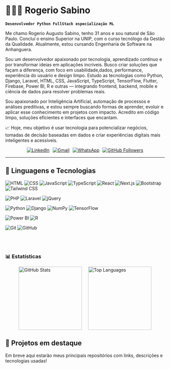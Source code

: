 # 👨🏻‍💻 Rogerio Sabino

**`Desenvolvedor Python FullStack especialização ML`**

Me chamo Rogerio Augusto Sabino, tenho 31 anos e sou natural de São Paulo. Concluí o ensino Superior na UNIP, com o curso tecnólogo da Gestão da Qualidade. Atualmente, estou cursando Engenharia de Software na Anhanguera. 

Sou um desenvolvedor apaixonado por tecnologia, aprendizado contínuo e por transformar ideias em aplicações incríveis. Busco criar soluções que façam a diferença, com foco em usabilidade,dados, performance, experiência do usuário e design limpo. Estudo as tecnologias como Python, Django, Laravel, HTML, CSS, JavaScript, TypeScript, TensorFlow, Flutter, Firebase, Power BI, R e outras — integrando frontend, backend, mobile e ciência de dados para resolver problemas reais.

Sou apaixonado por Inteligência Artificial, automação de processos e análises preditivas, e estou sempre buscando formas de aprender, evoluir e aplicar esse conhecimento em projetos com impacto. Acredito em código limpo, soluções eficientes e interfaces que encantam.

📈 Hoje, meu objetivo é usar tecnologia para potencializar negócios, tomadas de decisão baseadas em dados e criar experiências digitais mais inteligentes e acessíveis.

<div style="display: flex; gap: 10px; justify-content: center; flex-wrap: wrap;">
  <!-- LinkedIn -->
  <a href="https://www.linkedin.com/in/rogerio-augusto-sabino-943714213" target="_blank">
    <img src="https://img.shields.io/badge/LinkedIn-0A66C2?style=for-the-badge&logo=linkedin&logoColor=white&labelColor=0A66C2" alt="LinkedIn"/>
  </a>

  <!-- Gmail -->
  <a href="mailto:rogerio661@gmail.com" target="_blank">
    <img src="https://img.shields.io/badge/Gmail-DD4B39?style=for-the-badge&logo=gmail&logoColor=white&labelColor=CC342D" alt="Gmail"/>
  </a>

  <!-- WhatsApp -->
  <a href="https://wa.me/55(14)996013670" target="_blank">
    <img src="https://img.shields.io/badge/WhatsApp-128C7E?style=for-the-badge&logo=whatsapp&logoColor=white&labelColor=075E54" alt="WhatsApp"/>
  </a>

  <!-- GitHub Followers -->
  <a href="https://github.com/Rogério5?tab=followers" target="_blank">
    <img src="https://img.shields.io/github/followers/Rogério5?label=Seguidores&style=for-the-badge&logo=github&color=333333&labelColor=6e5494" alt="GitHub Followers"/>
  </a>
</div>



---

## 🤖 Linguagens e Tecnologias

![HTML](https://img.shields.io/badge/-HTML-E34F26?style=for-the-badge&logo=html5&logoColor=white)
![CSS](https://img.shields.io/badge/-CSS-1572B6?style=for-the-badge&logo=css3&logoColor=white)
![JavaScript](https://img.shields.io/badge/-JavaScript-F7DF1E?style=for-the-badge&logo=javascript&logoColor=black)
![TypeScript](https://img.shields.io/badge/-TypeScript-3178C6?style=for-the-badge&logo=typescript&logoColor=white)
![React](https://img.shields.io/badge/-React-61DAFB?style=for-the-badge&logo=react&logoColor=black)
![Next.js](https://img.shields.io/badge/-Next.js-000000?style=for-the-badge&logo=nextdotjs&logoColor=white)
![Bootstrap](https://img.shields.io/badge/-Bootstrap-563D7C?style=for-the-badge&logo=bootstrap&logoColor=white)
![Tailwind CSS](https://img.shields.io/badge/-Tailwind-38B2AC?style=for-the-badge&logo=tailwindcss&logoColor=white)

![PHP](https://img.shields.io/badge/-PHP-777BB4?style=for-the-badge&logo=php&logoColor=white)
![Laravel](https://img.shields.io/badge/-Laravel-FF2D20?style=for-the-badge&logo=laravel&logoColor=white)
![jQuery](https://img.shields.io/badge/-jQuery-0769AD?style=for-the-badge&logo=jquery&logoColor=white)

![Python](https://img.shields.io/badge/-Python-3776AB?style=for-the-badge&logo=python&logoColor=white)
![Django](https://img.shields.io/badge/-Django-092E20?style=for-the-badge&logo=django&logoColor=white)
![NumPy](https://img.shields.io/badge/-NumPy-013243?style=for-the-badge&logo=numpy&logoColor=white)
![TensorFlow](https://img.shields.io/badge/-TensorFlow-FF6F00?style=for-the-badge&logo=tensorflow&logoColor=white)

![Power BI](https://img.shields.io/badge/-PowerBI-F2C811?style=for-the-badge&logo=powerbi&logoColor=black)
![R](https://img.shields.io/badge/-R-276DC3?style=for-the-badge&logo=r&logoColor=white)

![Git](https://img.shields.io/badge/-Git-F05032?style=for-the-badge&logo=git&logoColor=white)
![GitHub](https://img.shields.io/badge/-GitHub-181717?style=for-the-badge&logo=github&logoColor=white)

<br/>
<br/>

### 📊 Estatísticas

<div style="display: flex; gap: 20px; justify-content: center;">
  <img src="https://github-readme-stats.vercel.app/api?username=Rogerio5&show_icons=true&theme=radical&locale=pt-br" alt="GitHub Stats" height="200" >
  <img src="https://github-readme-stats.vercel.app/api/top-langs/?username=Rogerio5&layout=compact&theme=dark&locale=pt-br" alt="Top Languages" height="200">
</div>


<div class="section">
    <h2>📂 Projetos em destaque</h2>
    <p>Em breve aqui estarão meus principais repositórios com links, descrições e tecnologias usadas!</p>
  </div>
</body>
</html>



